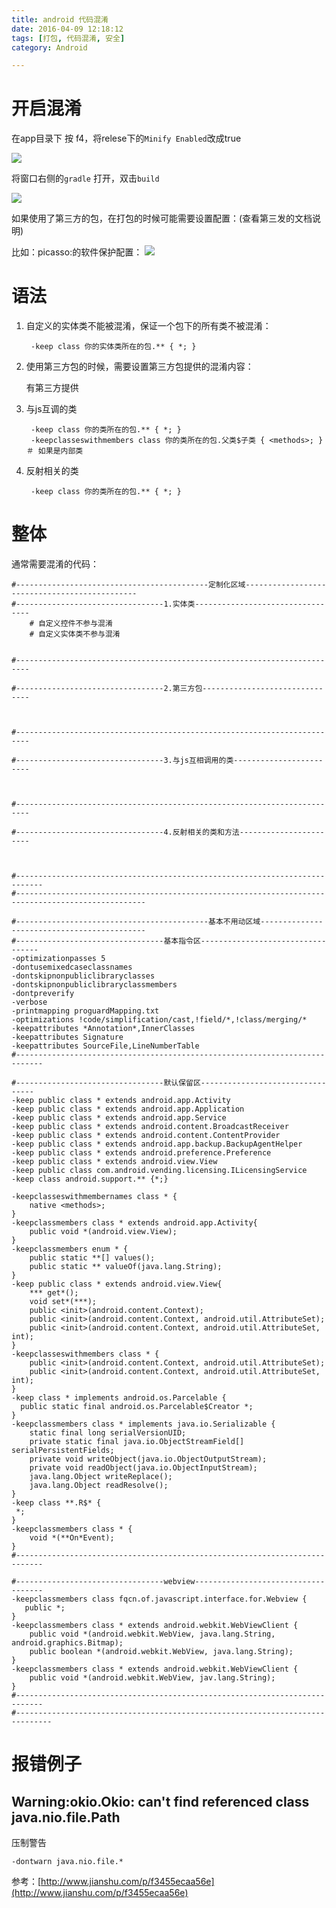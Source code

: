 ```yaml
---
title: android 代码混淆
date: 2016-04-09 12:18:12
tags: [打包, 代码混淆, 安全]
category: Android

---
```


# 开启混淆

在app目录下 按 f4，将relese下的`Minify Enabled`改成true

![](http://i.imgur.com/lyTsDID.png)

将窗口右侧的`gradle`
打开，双击`build`

![](http://i.imgur.com/FqvcGRJ.png)

<!--more-->

如果使用了第三方的包，在打包的时候可能需要设置配置：(查看第三发的文档说明)

比如：picasso:的软件保护配置：
![](http://i.imgur.com/i4zq9Dt.png)


# 语法
1. 自定义的实体类不能被混淆，保证一个包下的所有类不被混淆：

        -keep class 你的实体类所在的包.** { *; }

2. 使用第三方包的时候，需要设置第三方包提供的混淆内容：

    有第三方提供

3. 与js互调的类

        -keep class 你的类所在的包.** { *; }
        -keepclasseswithmembers class 你的类所在的包.父类$子类 { <methods>; } ＃ 如果是内部类

4. 反射相关的类

        -keep class 你的类所在的包.** { *; }




# 整体

通常需要混淆的代码：

    #-------------------------------------------定制化区域----------------------------------------------
    #---------------------------------1.实体类---------------------------------
        # 自定义控件不参与混淆
        # 自定义实体类不参与混淆


    #-------------------------------------------------------------------------

    #---------------------------------2.第三方包-------------------------------



    #-------------------------------------------------------------------------

    #---------------------------------3.与js互相调用的类------------------------



    #-------------------------------------------------------------------------

    #---------------------------------4.反射相关的类和方法-----------------------



    #----------------------------------------------------------------------------
    #---------------------------------------------------------------------------------------------------

    #-------------------------------------------基本不用动区域--------------------------------------------
    #---------------------------------基本指令区----------------------------------
    -optimizationpasses 5
    -dontusemixedcaseclassnames
    -dontskipnonpubliclibraryclasses
    -dontskipnonpubliclibraryclassmembers
    -dontpreverify
    -verbose
    -printmapping proguardMapping.txt
    -optimizations !code/simplification/cast,!field/*,!class/merging/*
    -keepattributes *Annotation*,InnerClasses
    -keepattributes Signature
    -keepattributes SourceFile,LineNumberTable
    #----------------------------------------------------------------------------

    #---------------------------------默认保留区---------------------------------
    -keep public class * extends android.app.Activity
    -keep public class * extends android.app.Application
    -keep public class * extends android.app.Service
    -keep public class * extends android.content.BroadcastReceiver
    -keep public class * extends android.content.ContentProvider
    -keep public class * extends android.app.backup.BackupAgentHelper
    -keep public class * extends android.preference.Preference
    -keep public class * extends android.view.View
    -keep public class com.android.vending.licensing.ILicensingService
    -keep class android.support.** {*;}

    -keepclasseswithmembernames class * {
        native <methods>;
    }
    -keepclassmembers class * extends android.app.Activity{
        public void *(android.view.View);
    }
    -keepclassmembers enum * {
        public static **[] values();
        public static ** valueOf(java.lang.String);
    }
    -keep public class * extends android.view.View{
        *** get*();
        void set*(***);
        public <init>(android.content.Context);
        public <init>(android.content.Context, android.util.AttributeSet);
        public <init>(android.content.Context, android.util.AttributeSet, int);
    }
    -keepclasseswithmembers class * {
        public <init>(android.content.Context, android.util.AttributeSet);
        public <init>(android.content.Context, android.util.AttributeSet, int);
    }
    -keep class * implements android.os.Parcelable {
      public static final android.os.Parcelable$Creator *;
    }
    -keepclassmembers class * implements java.io.Serializable {
        static final long serialVersionUID;
        private static final java.io.ObjectStreamField[] serialPersistentFields;
        private void writeObject(java.io.ObjectOutputStream);
        private void readObject(java.io.ObjectInputStream);
        java.lang.Object writeReplace();
        java.lang.Object readResolve();
    }
    -keep class **.R$* {
     *;
    }
    -keepclassmembers class * {
        void *(**On*Event);
    }
    #----------------------------------------------------------------------------

    #---------------------------------webview------------------------------------
    -keepclassmembers class fqcn.of.javascript.interface.for.Webview {
       public *;
    }
    -keepclassmembers class * extends android.webkit.WebViewClient {
        public void *(android.webkit.WebView, java.lang.String, android.graphics.Bitmap);
        public boolean *(android.webkit.WebView, java.lang.String);
    }
    -keepclassmembers class * extends android.webkit.WebViewClient {
        public void *(android.webkit.WebView, jav.lang.String);
    }
    #----------------------------------------------------------------------------
    #------------------------------------------------------------------------------


# 报错例子

## Warning:okio.Okio: can't find referenced class java.nio.file.Path

压制警告

    -dontwarn java.nio.file.*

参考：[http://www.jianshu.com/p/f3455ecaa56e](http://www.jianshu.com/p/f3455ecaa56e)
